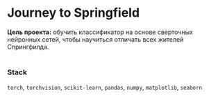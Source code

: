 # Journey to Springfield

**Цель проекта:** обучить классификатор на основе сверточных нейронных сетей, чтобы научиться отличать всех жителей Спрингфилда.
<br><br>

### Stack
`torch`, `torchvision`, `scikit-learn`, `pandas`, `numpy`, `matplotlib`, `seaborn`